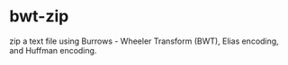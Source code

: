 # bwt-zip
zip a text file using Burrows - Wheeler Transform (BWT), Elias encoding, and Huffman encoding.
